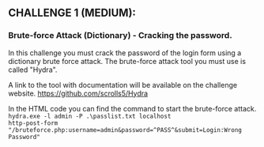 <h2>CHALLENGE 1 (MEDIUM):</h2>
<h3>Brute-force Attack (Dictionary) - Cracking the password.</h3>

In this challenge you must crack the password of the login form using a dictionary brute force attack. The brute-force attack tool you must use is called "Hydra". 

A link to the tool with documentation will be available on the challenge website. 
https://github.com/scrolls5/Hydra

In the HTML code you can find the command to start the brute-force attack.
<code>hydra.exe -l admin -P .\passlist.txt localhost http-post-form "/bruteforce.php:username=admin&password=^PASS^&submit=Login:Wrong Password"</code>

